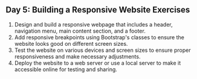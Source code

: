 ## Day 5: Building a Responsive Website Exercises
1. Design and build a responsive webpage that includes a header, navigation menu, main content section, and a footer.
2. Add responsive breakpoints using Bootstrap's classes to ensure the website looks good on different screen sizes.
3. Test the website on various devices and screen sizes to ensure proper responsiveness and make necessary adjustments.
4. Deploy the website to a web server or use a local server to make it accessible online for testing and sharing.
